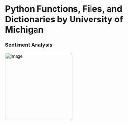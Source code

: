 # Python Functions, Files, and Dictionaries by University of Michigan
 
 ### Sentiment Analysis

<img width="220" alt="image" src="https://user-images.githubusercontent.com/92668444/172395998-55bc9ac7-b60d-4fa8-a455-53513e25007d.png">

